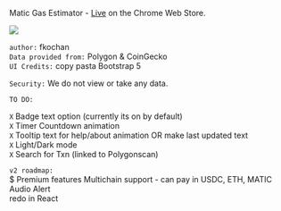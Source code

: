 Matic Gas Estimator  - [Live](https://chrome.google.com/webstore/detail/matic-gas-station/miekildhlhgnodhpbplnicnidfcbhofj) on the Chrome Web Store.

![](https://i.ibb.co/ws5QTG6/Screen-Shot-2021-07-28-at-8-16-31-PM.png)

```author:``` fkochan  
```Data provided from:``` Polygon & CoinGecko   
```UI Credits:``` copy pasta Bootstrap 5

```Security:``` We do not view or take any data.

```TO DO:```

```X``` Badge text option (currently its on by default)  
```X```  Timer Countdown animation  
```X```  Tooltip text for help/about animation OR make last updated text  
```X```  Light/Dark mode  
```X```  Search for Txn (linked to Polygonscan)  

```v2 roadmap:```  
$ Premium features 
    Multichain support - can pay in USDC, ETH, MATIC  
    Audio Alert  
    redo in React  


